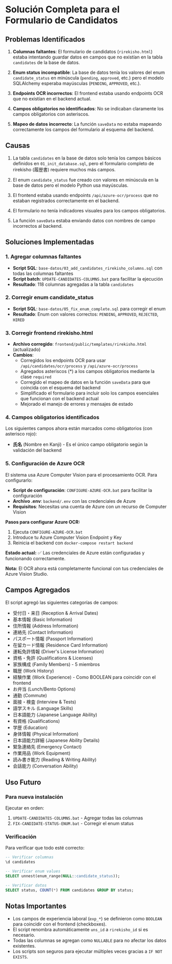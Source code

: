 # Solución Completa para el Formulario de Candidatos

## Problemas Identificados

1. **Columnas faltantes**: El formulario de candidatos (`rirekisho.html`) estaba intentando guardar datos en campos que no existían en la tabla `candidates` de la base de datos.

2. **Enum status incompatible**: La base de datos tenía los valores del enum `candidate_status` en minúscula (`pending`, `approved`, etc.) pero el modelo SQLAlchemy esperaba mayúsculas (`PENDING`, `APPROVED`, etc.).

3. **Endpoints OCR incorrectos**: El frontend estaba usando endpoints OCR que no existían en el backend actual.

4. **Campos obligatorios no identificados**: No se indicaban claramente los campos obligatorios con asteriscos.

5. **Mapeo de datos incorrecto**: La función `saveData` no estaba mapeando correctamente los campos del formulario al esquema del backend.

## Causas

1. La tabla `candidates` en la base de datos solo tenía los campos básicos definidos en `01_init_database.sql`, pero el formulario completo de rirekisho (履歴書) requiere muchos más campos.

2. El enum `candidate_status` fue creado con valores en minúscula en la base de datos pero el modelo Python usa mayúsculas.

3. El frontend estaba usando endpoints `/api/azure-ocr/process` que no estaban registrados correctamente en el backend.

4. El formulario no tenía indicadores visuales para los campos obligatorios.

5. La función `saveData` estaba enviando datos con nombres de campo incorrectos al backend.

## Soluciones Implementadas

### 1. Agregar columnas faltantes

- **Script SQL**: `base-datos/03_add_candidates_rirekisho_columns.sql` con todas las columnas faltantes
- **Script batch**: `UPDATE-CANDIDATES-COLUMNS.bat` para facilitar la ejecución
- **Resultado**: 118 columnas agregadas a la tabla `candidates`

### 2. Corregir enum candidate_status

- **Script SQL**: `base-datos/05_fix_enum_complete.sql` para corregir el enum
- **Resultado**: Enum con valores correctos: `PENDING`, `APPROVED`, `REJECTED`, `HIRED`

### 3. Corregir frontend rirekisho.html

- **Archivo corregido**: `frontend/public/templates/rirekisho.html` (actualizado)
- **Cambios**:
  - Corregidos los endpoints OCR para usar `/api/candidates/ocr/process` y `/api/azure-ocr/process`
  - Agregados asteriscos (*) a los campos obligatorios mediante la clase `required`
  - Corregido el mapeo de datos en la función `saveData` para que coincida con el esquema del backend
  - Simplificado el formulario para incluir solo los campos esenciales que funcionan con el backend actual
  - Mejorado el manejo de errores y mensajes de estado

### 4. Campos obligatorios identificados

Los siguientes campos ahora están marcados como obligatorios (con asterisco rojo):
- **氏名** (Nombre en Kanji) - Es el único campo obligatorio según la validación del backend

### 5. Configuración de Azure OCR

El sistema usa Azure Computer Vision para el procesamiento OCR. Para configurarlo:

- **Script de configuración**: `CONFIGURE-AZURE-OCR.bat` para facilitar la configuración
- **Archivo .env**: `backend/.env` con las credenciales de Azure
- **Requisitos**: Necesitas una cuenta de Azure con un recurso de Computer Vision

**Pasos para configurar Azure OCR:**
1. Ejecuta `CONFIGURE-AZURE-OCR.bat`
2. Introduce tu Azure Computer Vision Endpoint y Key
3. Reinicia el backend con `docker-compose restart backend`

**Estado actual:** ✅ Las credenciales de Azure están configuradas y funcionando correctamente.

**Nota:** El OCR ahora está completamente funcional con tus credenciales de Azure Vision Studio.

## Campos Agregados

El script agregó las siguientes categorías de campos:

- 受付日・来日 (Reception & Arrival Dates)
- 基本情報 (Basic Information)
- 住所情報 (Address Information)
- 連絡先 (Contact Information)
- パスポート情報 (Passport Information)
- 在留カード情報 (Residence Card Information)
- 運転免許情報 (Driver's License Information)
- 資格・免許 (Qualifications & Licenses)
- 家族構成 (Family Members) - 5 miembros
- 職歴 (Work History)
- 経験作業 (Work Experience) - Como BOOLEAN para coincidir con el frontend
- お弁当 (Lunch/Bento Options)
- 通勤 (Commute)
- 面接・検査 (Interview & Tests)
- 語学スキル (Language Skills)
- 日本語能力 (Japanese Language Ability)
- 有資格 (Qualifications)
- 学歴 (Education)
- 身体情報 (Physical Information)
- 日本語能力詳細 (Japanese Ability Details)
- 緊急連絡先 (Emergency Contact)
- 作業用品 (Work Equipment)
- 読み書き能力 (Reading & Writing Ability)
- 会話能力 (Conversation Ability)

## Uso Futuro

### Para nueva instalación

Ejecutar en orden:

1. `UPDATE-CANDIDATES-COLUMNS.bat` - Agregar todas las columnas
2. `FIX-CANDIDATE-STATUS-ENUM.bat` - Corregir el enum status

### Verificación

Para verificar que todo esté correcto:

```sql
-- Verificar columnas
\d candidates

-- Verificar enum values
SELECT unnest(enum_range(NULL::candidate_status));

-- Verificar datos
SELECT status, COUNT(*) FROM candidates GROUP BY status;
```

## Notas Importantes

- Los campos de experiencia laboral (`exp_*`) se definieron como `BOOLEAN` para coincidir con el frontend (checkboxes).
- El script renombra automáticamente `uns_id` a `rirekisho_id` si es necesario.
- Todas las columnas se agregan como `NULLABLE` para no afectar los datos existentes.
- Los scripts son seguros para ejecutar múltiples veces gracias a `IF NOT EXISTS`.
